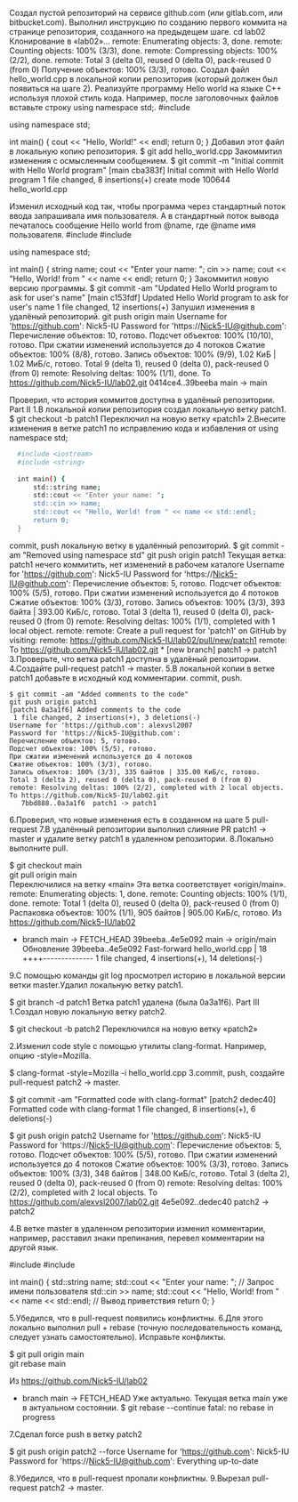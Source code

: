 Создал пустой репозиторий на сервисе github.com (или gitlab.com, или bitbucket.com).
Выполнил инструкцию по созданию первого коммита на странице репозитория, созданного на предыдещем шаге.
cd lab02
Клонирование в «lab02»...
remote: Enumerating objects: 3, done.
remote: Counting objects: 100% (3/3), done.
remote: Compressing objects: 100% (2/2), done.
remote: Total 3 (delta 0), reused 0 (delta 0), pack-reused 0 (from 0)
Получение объектов: 100% (3/3), готово.
Создал файл hello_world.cpp в локальной копии репозитория (который должен был появиться на шаге 2). Реализуйте программу Hello world на языке C++ используя плохой стиль кода. Например, после заголовочных файлов вставьте строку using namespace std;.
    #include <iostream>

using namespace std;

int main() {
    cout << "Hello, World!" << endl;
    return 0;
}
Добавил этот файл в локальную копию репозитория.
$ git add hello_world.cpp
Закоммитил изменения с осмысленным сообщением.
$ git commit -m "Initial commit with Hello World program"
[main cba383f] Initial commit with Hello World program
1 file changed, 8 insertions(+)
create mode 100644 hello_world.cpp

Изменил исходный код так, чтобы программа через стандартный поток ввода запрашивала имя пользователя. А в стандартный поток вывода печаталось сообщение Hello world from @name, где @name имя пользователя.
   #include <iostream>
 #include <string>
 
 using namespace std;
 
 int main() {
     string name;
     cout << "Enter your name: ";
     cin >> name;
     cout << "Hello, World! from " << name << endl;
     return 0;
 }
Закоммитил новую версию программы.
$ git commit -am "Updated Hello World program to ask for user's name"
[main c153fdf] Updated Hello World program to ask for user's name
1 file changed, 12 insertions(+)
Запушил изменения в удалёный репозиторий.
git push origin main
Username for 'https://github.com': Nick5-IU
Password for 'https://Nick5-IU@github.com': 
Перечисление объектов: 10, готово.
Подсчет объектов: 100% (10/10), готово.
При сжатии изменений используется до 4 потоков
Сжатие объектов: 100% (8/8), готово.
Запись объектов: 100% (9/9), 1.02 КиБ | 1.02 МиБ/с, готово.
Total 9 (delta 1), reused 0 (delta 0), pack-reused 0 (from 0)
remote: Resolving deltas: 100% (1/1), done.
To https://github.com/Nick5-IU/lab02.git
0414ce4..39beeba  main -> main

Проверил, что история коммитов доступна в удалёный репозитории.
Part II
1.В локальной копии репозитория создал локальную ветку patch1. $ git checkout -b patch1 Переключил на новую ветку «patch1» 2.Внесите изменения в ветке patch1 по исправлению кода и избавления от using namespace std;

```sh
  #include <iostream>
  #include <string>
  
  int main() {
      std::string name;
      std::cout << "Enter your name: ";
      std::cin >> name;
      std::cout << "Hello, World! from " << name << std::endl;
      return 0;
  }
```
commit, push локальную ветку в удалённый репозиторий. $ git commit -am "Removed using namespace std" git push origin patch1 Текущая ветка: patch1 нечего коммитить, нет изменений в рабочем каталоге Username for 'https://github.com': Nick5-IU                                          Password for 'https://Nick5-IU@github.com':  Перечисление объектов: 5, готово. Подсчет объектов: 100% (5/5), готово. При сжатии изменений используется до 4 потоков Сжатие объектов: 100% (3/3), готово. Запись объектов: 100% (3/3), 393 байта | 393.00 КиБ/с, готово. Total 3 (delta 1), reused 0 (delta 0), pack-reused 0 (from 0) remote: Resolving deltas: 100% (1/1), completed with 1 local object. remote:  remote: Create a pull request for 'patch1' on GitHub by visiting: remote:      https://github.com/Nick5-IU/lab02/pull/new/patch1 remote:  To https://github.com/Nick5-IU/lab02.git * [new branch]      patch1 -> patch1 3.Проверьте, что ветка patch1 доступна в удалёный репозитории. 4.Создайте pull-request patch1 -> master. 5.В локальной копии в ветке patch1 добавьте в исходный код комментарии. commit, push.

```
$ git commit -am "Added comments to the code"
git push origin patch1
[patch1 0a3a1f6] Added comments to the code
 1 file changed, 2 insertions(+), 3 deletions(-)
Username for 'https://github.com': alexvsl2007
Password for 'https://Nick5-IU@github.com': 
Перечисление объектов: 5, готово.
Подсчет объектов: 100% (5/5), готово.
При сжатии изменений используется до 4 потоков
Сжатие объектов: 100% (3/3), готово.
Запись объектов: 100% (3/3), 335 байтов | 335.00 КиБ/с, готово.
Total 3 (delta 2), reused 0 (delta 0), pack-reused 0 (from 0)
remote: Resolving deltas: 100% (2/2), completed with 2 local objects.
To https://github.com/Nick5-IU/lab02.git
   7bbd888..0a3a1f6  patch1 -> patch1

```
6.Проверил, что новые изменения есть в созданном на шаге 5 pull-request 7.В удалённый репозитории выполнил слияние PR patch1 -> master и удалите ветку patch1 в удаленном репозитории. 8.Локально выполните pull.

$ git checkout main  
git pull origin main  
Переключилися на ветку «main»
Эта ветка соответствует «origin/main».
remote: Enumerating objects: 1, done.
remote: Counting objects: 100% (1/1), done.
remote: Total 1 (delta 0), reused 0 (delta 0), pack-reused 0 (from 0)
Распаковка объектов: 100% (1/1), 905 байтов | 905.00 КиБ/с, готово.
Из https://github.com/Nick5-IU/lab02
* branch            main       -> FETCH_HEAD
 39beeba..4e5e092  main       -> origin/main
Обновление 39beeba..4e5e092
Fast-forward
hello_world.cpp | 18 ++++--------------
1 file changed, 4 insertions(+), 14 deletions(-)

9.С помощью команды git log просмотрел историю в локальной версии ветки master.Удалил локальную ветку patch1.

$ git branch -d patch1
Ветка patch1 удалена (была 0a3a1f6).
Part III
1.Создал новую локальную ветку patch2.

$ git checkout -b patch2
Переключился на новую ветку «patch2»

2.Изменил code style с помощью утилиты clang-format. Например, опцию -style=Mozilla.

$ clang-format -style=Mozilla -i hello_world.cpp
3.commit, push, создайте pull-request patch2 -> master.

$ git commit -am "Formatted code with clang-format"
[patch2 dedec40] Formatted code with clang-format
 1 file changed, 8 insertions(+), 6 deletions(-)

$ git push origin patch2
Username for 'https://github.com': Nick5-IU
Password for 'https://Nick5-IU@github.com': 
Перечисление объектов: 5, готово.
Подсчет объектов: 100% (5/5), готово.
При сжатии изменений используется до 4 потоков
Сжатие объектов: 100% (3/3), готово.
Запись объектов: 100% (3/3), 348 байтов | 348.00 КиБ/с, готово.
Total 3 (delta 2), reused 0 (delta 0), pack-reused 0 (from 0)
remote: Resolving deltas: 100% (2/2), completed with 2 local objects.
To https://github.com/alexvsl2007/lab02.git
   4e5e092..dedec40  patch2 -> patch2



4.В ветке master в удаленном репозитории изменил комментарии, например, расставил знаки препинания, перевел комментарии на другой язык.

#include <iostream>
#include <string>

int main() {
    std::string name;
    std::cout << "Enter your name: "; // Запрос имени пользователя
    std::cin >> name;
    std::cout << "Hello, World! from " << name << std::endl; // Вывод приветствия
    return 0;
}

5.Убедился, что в pull-request появились конфликтны. 6.Для этого локально выполнил pull + rebase (точную последовательность команд, следует узнать самостоятельно). Исправьте конфликты.

$ git pull origin main  
git rebase main  

Из https://github.com/Nick5-IU/lab02
 * branch            main       -> FETCH_HEAD
Уже актуально.
Текущая ветка main уже в актуальном состоянии.
$ git rebase --continue
fatal: no rebase in progress

7.Сделал force push в ветку patch2

$ git push origin patch2 --force
Username for 'https://github.com': Nick5-IU  
Password for 'https://Nick5-IU@github.com': 
Everything up-to-date

8.Убедился, что в pull-request пропали конфликтны. 9.Вырезал pull-request patch2 -> master.
